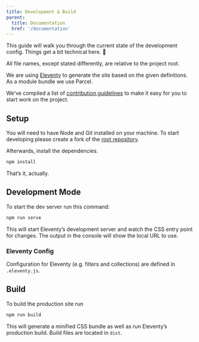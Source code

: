 ```yaml
---
title: Development & Build
parent:
  title: Documentation
  href: '/documentation'
---
```


This guide will walk you through the current state of the development config. Things get a bit technical here. 🤖

All file names, except stated differently, are relative to the project root.

We are using [Eleventy](https://www.11ty.io/) to generate the site based on the given definitions. As a module bundle we use Parcel.

We’ve compiled a list of [contribution guidelines](https://github.com/selfdefined/web-app/blob/prod/CONTRIBUTING.md) to make it easy for you to start work on the project.

## Setup

You will need to have Node and Git installed on your machine. To start developing please create a fork of the [root repository](https://github.com/selfdefined/web-app).

Afterwards, install the dependencies.

```bash
npm install
```

That’s it, actually.

## Development Mode

To start the dev server run this command:

```bash
npm run serve
```

This will start Eleventy’s development server and watch the CSS entry point for changes. The output in the console will show the local URL to use.

### Eleventy Config

Configuration for Eleventy (e.g. filters and collections) are defined in `.eleventy.js`.

## Build

To build the production site run

```bash
npm run build
```

This will generate a minified CSS bundle as well as run Eleventy’s production build. Build files are located in `dist`.
